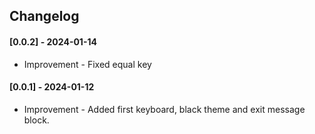 ## Changelog

#### [0.0.2] - 2024-01-14
* Improvement - Fixed equal key

#### [0.0.1] - 2024-01-12
* Improvement - Added first keyboard, black theme and exit message block. 
